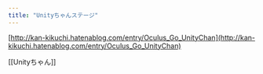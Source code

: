 ```yaml
---
title: "Unityちゃんステージ"
---
```


[http://kan-kikuchi.hatenablog.com/entry/Oculus_Go_UnityChan](http://kan-kikuchi.hatenablog.com/entry/Oculus_Go_UnityChan)

[[Unityちゃん]]
